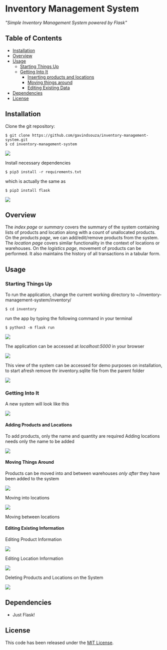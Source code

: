 # Inventory Management System

*"Simple Inventory Management System powered by Flask"*

## Table of Contents

  - [Installation](#installation)
  - [Overview](#overview)
  - [Usage](#usage)
    - [Starting Things Up](#starting-things-up)
    - [Getting Into It](#getting-into-it)
        - [Inserting products and locations](#adding-products-and-locations)
        - [Moving things around](#moving-things-around)
        - [Editing Existing Data](#editing-existing-information)
  - [Dependencies](requirements.txt)
  - [License](#license)

## Installation

Clone the git
repository:

``` sourceCode console
$ git clone https://github.com/gavindsouza/inventory-management-system.git
$ cd inventory-management-system
```
![](docs/util/1.gif)

Install necessary dependencies

``` sourceCode console
$ pip3 install -r requirements.txt
```

which is actually the same as

``` sourceCode console
$ pip3 install flask
```
![](docs/util/2.gif)


## Overview

The _index page_ or _summary_ covers the summary of the system containing lists of products and location along with a count of unallocated products.
On the _products page_, we can add/edit/remove products from the system. The _location page_ covers similar functionality in the context of locations or warehouses.
On the _logistics  page_, movement of products can be performed. It also maintains the history of all transactions in a tabular form.

## Usage

### Starting Things Up

To run the application, change the current working directory to
\~/inventory-management-system/inventory/

``` sourceCode console
$ cd inventory
```

run the app by typing the following command in your terminal

``` sourceCode console
$ python3 -m flask run
```

![](docs/util/3.gif)

The application can be accessed at _localhost:5000_ in your browser

![](docs/util/4.gif)

This view of the system can be accessed for demo purposes on installation, to start afresh remove thr inventory.sqlite file from the parent folder

![](docs/util/5.gif)

### Getting Into It

A new system will look like this

![](docs/util/6.gif)

#### Adding Products and Locations

To add products, only the name and quantity are required
Adding locations needs only the name to be added

![](docs/util/7.gif)

#### Moving Things Around

Products can be moved into and between warehouses *only after* they have been added to the system

![](docs/util/8.gif)

Moving into locations

![](docs/util/9.gif)

Moving between locations

#### Editing Existing Information

Editing Product Information

![](docs/util/10.gif)

Editing Location Information

![](docs/util/11.gif)

Deleting Products and Locations on the System

![](docs/util/12.gif)


## Dependencies

  - Just Flask\!

## License

This code has been released under the [MIT License](LICENSE).
